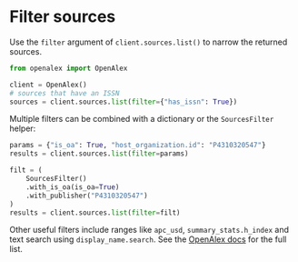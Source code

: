 # Filter sources

Use the `filter` argument of `client.sources.list()` to narrow the returned sources.

```python
from openalex import OpenAlex

client = OpenAlex()
# sources that have an ISSN
sources = client.sources.list(filter={"has_issn": True})
```

Multiple filters can be combined with a dictionary or the `SourcesFilter` helper:

```python
params = {"is_oa": True, "host_organization.id": "P4310320547"}
results = client.sources.list(filter=params)

filt = (
    SourcesFilter()
    .with_is_oa(is_oa=True)
    .with_publisher("P4310320547")
)
results = client.sources.list(filter=filt)
```

Other useful filters include ranges like `apc_usd`, `summary_stats.h_index` and text search using `display_name.search`.
See the [OpenAlex docs](https://docs.openalex.org/api-entities/sources/filter-sources) for the full list.
